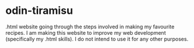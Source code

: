 # odin-tiramisu
.html website going through the steps involved in making my favourite recipes. 
I am making this website to improve my web development (specifically my .html skills). I do not intend to use it for any other purposes.
